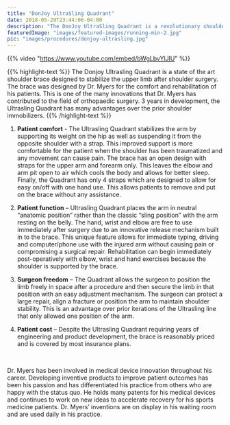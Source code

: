 ```yaml
---
title: "DonJoy UltraSling Quadrant"
date: 2018-05-29T23:44:06-04:00
description: "The DonJoy UltraSling Quadrant is a revolutionary shoulder brace designed by Dr. Myers. This shoulder brace allows patients more flexilibty in their post-operative recovery, allowing use of the elbow so patients can drive, work, and maintain everyday function while their shoulder heals."
featuredImage: "images/featured-images/running-min-2.jpg"
pic: "images/procedures/donjoy-ultrasling.jpg"
---
```


{{% video "https://www.youtube.com/embed/bWgLbvYlJlU" %}}

{{% highlight-text %}}
The Donjoy Ultrasling Quadrant is a state of the art shoulder brace designed to stabilize the upper limb after shoulder surgery.  The brace was designed by Dr. Myers for the comfort and rehabilitation of his patients.  This is one of the many innovations that Dr. Myers has contributed to the field of orthopaedic surgery.  3 years in development, the Ultrasling Quadrant has many advantages over the prior shoulder immobilizers.
{{% /highlight-text %}}

1. **Patient comfort**  - The Ultrasling Quadrant stabilizes the arm by supporting its weight on the hip as well as suspending it from the opposite shoulder with a strap.  This improved support is more comfortable for the patient when the shoulder has been traumatized and any movement can cause pain.  The brace has an open design with straps for the upper arm and forearm only.  This leaves the elbow and arm pit open to air which cools the body and allows for better sleep.  Finally, the Quadrant has only 4 straps which are designed to allow for easy on/off with one hand use.  This allows patients to remove and put on the brace without any assistance.

2. **Patient function** – Ultrasling Quadrant places the arm in neutral “anatomic position” rather than the classic “sling position” with the arm resting on the belly.  The hand, wrist and elbow are free to use immediately after surgery due to an innovative release mechanism built in to the brace.  This unique feature allows for immediate typing, driving and computer/phone use with the injured arm without causing pain or compromising a surgical repair.  Rehabilitation can begin immediately post-operatively with elbow, wrist and hand exercises because the shoulder is supported by the brace.

3. **Surgeon freedom** – The Quadrant allows the surgeon to position the limb freely in space after a procedure and then secure the limb in that position with an easy adjustment mechanism.  The surgeon can protect a large repair, align a fracture or position the arm to maintain shoulder stability.  This is an advantage over prior iterations of the Ultrasling line that only allowed one position of the arm.

4. **Patient cost** – Despite the Ultrasling Quadrant requiring years of engineering and product development, the brace is reasonably priced and is covered by most insurance plans.

<br>

Dr. Myers has been involved in medical device innovation throughout his career.  Developing inventive products to improve patient outcomes has been his passion and has differentiated his practice from others who are happy with the status quo.  He holds many patents for his medical devices and continues to work on new ideas to accelerate recovery for his sports medicine patients.  Dr. Myers’ inventions are on display in his waiting room and are used daily in his practice.
